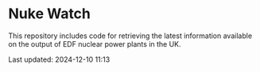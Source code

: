 # Nuke Watch

This repository includes code for retrieving the latest information available on the output of EDF nuclear power plants in the UK.

Last updated: 2024-12-10 11:13